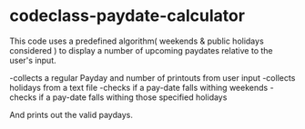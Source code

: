 # codeclass-paydate-calculator
This code uses a predefined algorithm( weekends &amp; public holidays considered ) to display a number of upcoming paydates relative to the user's input.


-collects a regular Payday and number of printouts from user input
-collects holidays from a text file
-checks if a pay-date falls withing weekends
-checks if a pay-date falls withing those specified holidays

And prints out the valid paydays.
